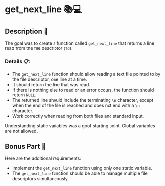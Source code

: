 # get_next_line 📚💻

## Description 📝

The goal was to create a function called `get_next_line` that returns a line read from the file descriptor (`fd`).

### Details 📋:

- The `get_next_line` function should allow reading a text file pointed to by the file descriptor, one line at a time.
- It should return the line that was read.
- If there is nothing else to read or an error occurs, the function should return `NULL`.
- The returned line should include the terminating `\n` character, except when the end of the file is reached and does not end with a `\n` character.
- Work correctly when reading from both files and standard input.

Understanding static variables was a goof starting point.
Global variables are not allowed.

## Bonus Part 💯

Here are the additional requirements:

- Implement the `get_next_line` function using only one static variable.
- The `get_next_line` function should be able to manage multiple file descriptors simultaneously.
